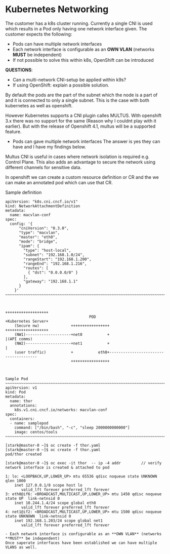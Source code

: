 # Kubernetes Networking

The customer has a k8s cluster running. Currently a single CNI is used which results in a Pod only having one network interface given. The customer expects the following:
	
- Pods can have multiple network interfaces
- Each network interface is configurable as an **OWN VLAN** (networks **MUST** be independent)
- If not possible to solve this within k8s, OpenShift can be introduced

**QUESTIONS**:
- Can a multi-network CNI-setup be applied within k9s?
- If using OpenShift: explain a possible solution.


By default the pods are the part of the subnet which the node is a part of and it is connected to only a single subnet.
This is the case with both kubernetes as well as openshift.

However Kubernetes supports a CNI plugin calles MULTUS. With openshift 3.x there was no support for the same (Reason why I couldnt play with it earlier).
But with the release of Openshift 4.1, multus will be a supported feature.

- Pods can gave multiple network interfaces
The answer is yes they can have and I have my findings below.


Multus CNI is useful in cases where network isolation is required e.g. Control Plane. This also adds an advantage to secure the network using different channels for sensitive data.

In openshift we can create a custom resource definition or CR and the we can make an annotated pod which can use that CR.

Sample definition

~~~~~~~~~~~~~~~~~~~~~~~~~~~~~~~~~~~~~~~~~~~~~~~~~~~~~~~~~~~~~~~~~~~~~~~~~~~~~~~~~~~~~~~~~~~~~~~~~~~~~~~~~~~~~~~~~~~~
apiVersion: "k8s.cni.cncf.io/v1"
kind: NetworkAttachmentDefinition
metadata:
  name: macvlan-conf
spec:
  config: '{
      "cniVersion": "0.3.0",
      "type": "macvlan",
      "master": "eth0",
      "mode": "bridge",
      "ipam": {
        "type": "host-local",
        "subnet": "192.168.1.0/24",
        "rangeStart": "192.168.1.200",
        "rangeEnd": "192.168.1.216",
        "routes": [
          { "dst": "0.0.0.0/0" }
        ],
        "gateway": "192.168.1.1"
      }
    }'
~~~~~~~~~~~~~~~~~~~~~~~~~~~~~~~~~~~~~~~~~~~~~~~~~~~~~~~~~~~~~~~~~~~~~~~~~~~~~~~~~~~~~~~~~~~~~~~~~~~~~~~~~~~~~~~~~~


                                                                       +++++++++++++++++++ 
                                     POD                                   +Kubernetes Server+   
    (Secure nw)              +++++++++++++++++                         +++++++++++++++++++  
    (NW1)--------------------+net0           +                                     |(API comms)
    (NW2)--------------------+net1           +                                     |
    (user traffic)           +           eth0+--------------------------------------
                             +++++++++++++++++



Sample Pod
~~~~~~~~~~~~~~~~~~~~~~~~~~~~~~~~~~~~~~~~~~~~~~~~~~~~~~~~~~~~~~~~~~~~~~~~~~~~~~~~~~~~~~~~~~~~~~~~~~~~~~~~~~~~~~~~~~
apiVersion: v1
kind: Pod
metadata:
  name: thor
  annotations:
    k8s.v1.cni.cncf.io/networks: macvlan-conf
spec:
  containers:
  - name: samplepod
    command: ["/bin/bash", "-c", "sleep 2000000000000"]
    image: centos/tools
~~~~~~~~~~~~~~~~~~~~~~~~~~~~~~~~~~~~~~~~~~~~~~~~~~~~~~~~~~~~~~~~~~~~~~~~~~~~~~~~~~~~~~~~~~~~~~~~~~~~~~~~~~~~~~~~~~

[stark@master-0 ~]$ oc create -f thor.yaml
[stark@master-0 ~]$ oc create -f thor.yaml 
pod/thor created

[stark@master-0 ~]$ oc exec -it thor  -- ip -4 addr			// verify network interface is created & attached to pod

1: lo: <LOOPBACK,UP,LOWER_UP> mtu 65536 qdisc noqueue state UNKNOWN qlen 1000 
    inet 127.0.0.1/8 scope host lo
       valid_lft forever preferred_lft forever
3: eth0@if6: <BROADCAST,MULTICAST,UP,LOWER_UP> mtu 1450 qdisc noqueue state UP  link-netnsid 0 
    inet 10.244.1.4/24 scope global eth0
       valid_lft forever preferred_lft forever
4: net1@if2: <BROADCAST,MULTICAST,UP,LOWER_UP> mtu 1500 qdisc noqueue state UNKNOWN  link-netnsid 0 
    inet 192.168.1.203/24 scope global net1
       valid_lft forever preferred_lft forever

- Each network interface is configurable as an **OWN VLAN** (networks **MUST** be independent)
Once saperate interfaces have been established we can have multiple VLANS as well.


